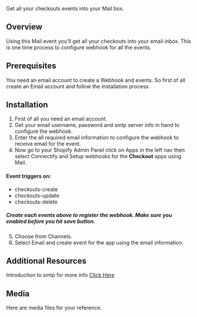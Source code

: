 Get all your checkouts events into your Mail box.

## Overview
Using this Mail event you'll get all your checkouts into your email inbox. This is one time process to configure webhook for all the events.

## Prerequisites

You need an email account to create a Webhook and events. So first of all create an Email account and follow the installation process.

## Installation

1. First of all you need an email account.
2. Get your email username, password and smtp server info in hand to configure the webhook.
3. Enter the all required email information to configure the webhook to receive email for the event.
4. Now go to your Shopify Admin Panel click on Apps in the left nav then select Connectify and Setup webhooks for the  **Checkout** apps using Mail. 

#### Event triggers on: 
- checkouts-create
- checkouts-update
- checkouts-delete
 
#####  Create each events above to register the webhook. Make sure you enabled before you hit save button.

5. Choose from Channels.
6. Select Email and create event for the app using the email information.

## Additional Resources
Introduction to smtp for more info [Click Here](https://serversmtp.com/pop-and-smtp/) 

## Media
Here are media files for your reference.